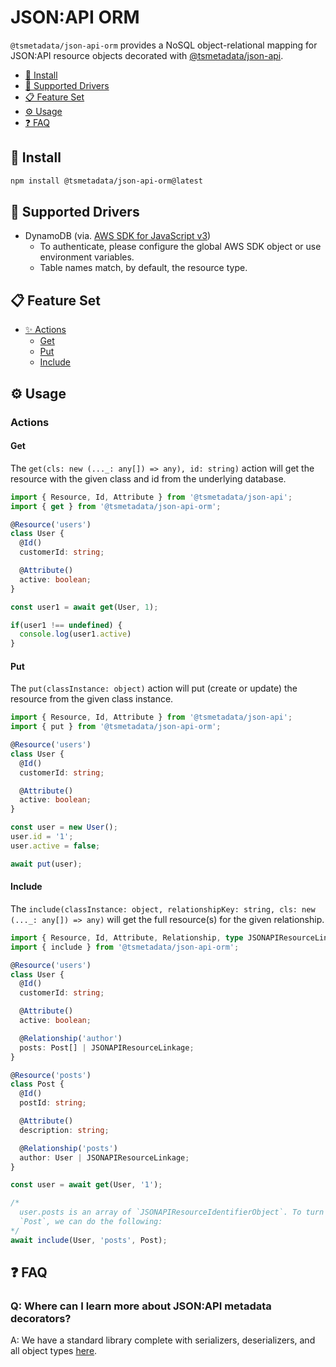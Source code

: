 # JSON:API ORM

`@tsmetadata/json-api-orm` provides a NoSQL object-relational mapping for JSON:API resource objects decorated with [@tsmetadata/json-api](https://github.com/tsmetadata/json-api).

- [🌱 Install](#-install)
- [🤖 Supported Drivers](#-supported-drivers)
- [📋 Feature Set](#-feature-set)
- [⚙️ Usage](#️-usage)
- [❓ FAQ](#-faq)

## 🌱 Install
```bash
npm install @tsmetadata/json-api-orm@latest
```

## 🤖 Supported Drivers
- DynamoDB (via. [AWS SDK for JavaScript v3](https://docs.aws.amazon.com/AWSJavaScriptSDK/v3/latest/))
  - To authenticate, please configure the global AWS SDK object or use environment variables.
  - Table names match, by default, the resource type.

## 📋 Feature Set
- [✨ Actions](#actions)
  - [Get](#get)
  - [Put](#put)
  - [Include](#include)

## ⚙️ Usage
### Actions
#### Get
The `get(cls: new (..._: any[]) => any), id: string)` action will get the resource with the given class and id from the underlying database.

```typescript
import { Resource, Id, Attribute } from '@tsmetadata/json-api';
import { get } from '@tsmetadata/json-api-orm';

@Resource('users')
class User {
  @Id()
  customerId: string;

  @Attribute()
  active: boolean;
}

const user1 = await get(User, 1);

if(user1 !== undefined) {
  console.log(user1.active)
}
```

#### Put
The `put(classInstance: object)` action will put (create or update) the resource from the given class instance.

```typescript
import { Resource, Id, Attribute } from '@tsmetadata/json-api';
import { put } from '@tsmetadata/json-api-orm';

@Resource('users')
class User {
  @Id()
  customerId: string;

  @Attribute()
  active: boolean;
}

const user = new User();
user.id = '1';
user.active = false;

await put(user);
```

#### Include
The `include(classInstance: object, relationshipKey: string, cls: new (..._: any[]) => any)` will get the full resource(s) for the given relationship.

```typescript
import { Resource, Id, Attribute, Relationship, type JSONAPIResourceLinkage } from '@tsmetadata/json-api';
import { include } from '@tsmetadata/json-api-orm';

@Resource('users')
class User {
  @Id()
  customerId: string;

  @Attribute()
  active: boolean;

  @Relationship('author')
  posts: Post[] | JSONAPIResourceLinkage;
}

@Resource('posts')
class Post {
  @Id()
  postId: string;

  @Attribute()
  description: string;

  @Relationship('posts')
  author: User | JSONAPIResourceLinkage;
}

const user = await get(User, '1');

/*
  user.posts is an array of `JSONAPIResourceIdentifierObject`. To turn this into an array of
  `Post`, we can do the following:
*/
await include(User, 'posts', Post);
```

## ❓ FAQ

### Q: Where can I learn more about JSON:API metadata decorators?
A: We have a standard library complete with serializers, deserializers, and all object types [here](https://github.com/tsmetadata/json-api).